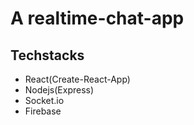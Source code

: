 # A realtime-chat-app
## Techstacks
- React(Create-React-App)
- Nodejs(Express)
- Socket.io
- Firebase
